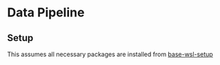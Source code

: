 # Data Pipeline

## Setup

This assumes all necessary packages are installed from [base-wsl-setup](https://github.com/alex-antonison/base-wsl-setup)



